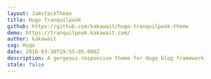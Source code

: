 ```yaml
---
layout: JamstackTheme
title: Hugo Tranquilpeak
github: https://github.com/kakawait/hugo-tranquilpeak-theme
demo: https://tranquilpeak.kakawait.com/
author: kakawait
ssg: Hugo
date: 2016-03-30T19:55:05.000Z
description: A gorgeous responsive theme for Hugo blog framework
stale: false
---
```

